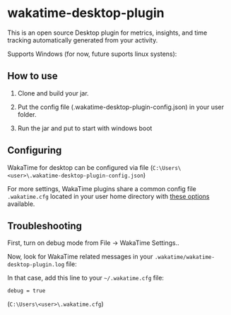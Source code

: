 # wakatime-desktop-plugin

This is an open source Desktop plugin for metrics, insights, and time tracking automatically generated from your
activity.

Supports Windows (for now, future suports linux systens):

## How to use

1. Clone and build your jar.

2. Put the config file  (.wakatime-desktop-plugin-config.json) in your user folder.

3. Run the jar and put to start with windows boot

## Configuring

WakaTime for desktop can be configured via file
(`C:\Users\<user>\.wakatime-desktop-plugin-config.json`)

For more settings, WakaTime plugins share a common config file `.wakatime.cfg` located in your user home directory
with [these options](https://github.com/wakatime/wakatime#configuring) available.

## Troubleshooting

First, turn on debug mode from File -> WakaTime Settings..

Now, look for WakaTime related messages in your `.wakatime/wakatime-desktop-plugin.log` file:

In that case, add this line to your `~/.wakatime.cfg` file:

    debug = true

(`C:\Users\<user>\.wakatime.cfg`)
